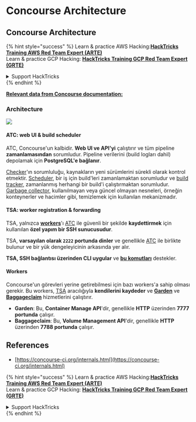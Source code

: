 # Concourse Architecture

## Concourse Architecture

{% hint style="success" %}
Learn & practice AWS Hacking:<img src="/.gitbook/assets/image.png" alt="" data-size="line">[**HackTricks Training AWS Red Team Expert (ARTE)**](https://training.hacktricks.xyz/courses/arte)<img src="/.gitbook/assets/image.png" alt="" data-size="line">\
Learn & practice GCP Hacking: <img src="/.gitbook/assets/image (2).png" alt="" data-size="line">[**HackTricks Training GCP Red Team Expert (GRTE)**<img src="/.gitbook/assets/image (2).png" alt="" data-size="line">](https://training.hacktricks.xyz/courses/grte)

<details>

<summary>Support HackTricks</summary>

* Check the [**subscription plans**](https://github.com/sponsors/carlospolop)!
* **Join the** 💬 [**Discord group**](https://discord.gg/hRep4RUj7f) or the [**telegram group**](https://t.me/peass) or **follow** us on **Twitter** 🐦 [**@hacktricks\_live**](https://twitter.com/hacktricks\_live)**.**
* **Share hacking tricks by submitting PRs to the** [**HackTricks**](https://github.com/carlospolop/hacktricks) and [**HackTricks Cloud**](https://github.com/carlospolop/hacktricks-cloud) github repos.

</details>
{% endhint %}

[**Relevant data from Concourse documentation:**](https://concourse-ci.org/internals.html)

### Architecture

![](<../../.gitbook/assets/image (187).png>)

#### ATC: web UI & build scheduler

ATC, Concourse'un kalbidir. **Web UI ve API'yi** çalıştırır ve tüm pipeline **zamanlamasından** sorumludur. Pipeline verilerini (build logları dahil) depolamak için **PostgreSQL'e bağlanır**.

[Checker](https://concourse-ci.org/checker.html)'ın sorumluluğu, kaynakların yeni sürümlerini sürekli olarak kontrol etmektir. [Scheduler](https://concourse-ci.org/scheduler.html), bir iş için build'leri zamanlamaktan sorumludur ve [build tracker](https://concourse-ci.org/build-tracker.html), zamanlanmış herhangi bir build'i çalıştırmaktan sorumludur. [Garbage collector](https://concourse-ci.org/garbage-collector.html), kullanılmayan veya güncel olmayan nesneleri, örneğin konteynerler ve hacimler gibi, temizlemek için kullanılan mekanizmadır.

#### TSA: worker registration & forwarding

TSA, yalnızca [**workers**](https://concourse-ci.org/internals.html#architecture-worker)'ı [ATC](https://concourse-ci.org/internals.html#component-atc) ile güvenli bir şekilde **kaydettirmek** için kullanılan **özel yapım bir SSH sunucusudur**.

TSA, **varsayılan olarak `2222` portunda dinler** ve genellikle [ATC](https://concourse-ci.org/internals.html#component-atc) ile birlikte bulunur ve bir yük dengeleyicinin arkasında yer alır.

**TSA, SSH bağlantısı üzerinden CLI uygular** ve [**bu komutları**](https://concourse-ci.org/internals.html#component-tsa) destekler.

#### Workers

Concourse'un görevleri yerine getirebilmesi için bazı workers'a sahip olması gerekir. Bu workers, [TSA](https://concourse-ci.org/internals.html#component-tsa) aracılığıyla **kendilerini kaydeder** ve [**Garden**](https://github.com/cloudfoundry-incubator/garden) ve [**Baggageclaim**](https://github.com/concourse/baggageclaim) hizmetlerini çalıştırır.

* **Garden**: Bu, **Container Manage API**'dir, genellikle **HTTP** üzerinden **7777 portunda** çalışır.
* **Baggageclaim**: Bu, **Volume Management API**'dir, genellikle **HTTP** üzerinden **7788 portunda** çalışır.

## References

* [https://concourse-ci.org/internals.html](https://concourse-ci.org/internals.html)

{% hint style="success" %}
Learn & practice AWS Hacking:<img src="/.gitbook/assets/image.png" alt="" data-size="line">[**HackTricks Training AWS Red Team Expert (ARTE)**](https://training.hacktricks.xyz/courses/arte)<img src="/.gitbook/assets/image.png" alt="" data-size="line">\
Learn & practice GCP Hacking: <img src="/.gitbook/assets/image (2).png" alt="" data-size="line">[**HackTricks Training GCP Red Team Expert (GRTE)**<img src="/.gitbook/assets/image (2).png" alt="" data-size="line">](https://training.hacktricks.xyz/courses/grte)

<details>

<summary>Support HackTricks</summary>

* Check the [**subscription plans**](https://github.com/sponsors/carlospolop)!
* **Join the** 💬 [**Discord group**](https://discord.gg/hRep4RUj7f) or the [**telegram group**](https://t.me/peass) or **follow** us on **Twitter** 🐦 [**@hacktricks\_live**](https://twitter.com/hacktricks\_live)**.**
* **Share hacking tricks by submitting PRs to the** [**HackTricks**](https://github.com/carlospolop/hacktricks) and [**HackTricks Cloud**](https://github.com/carlospolop/hacktricks-cloud) github repos.

</details>
{% endhint %}
